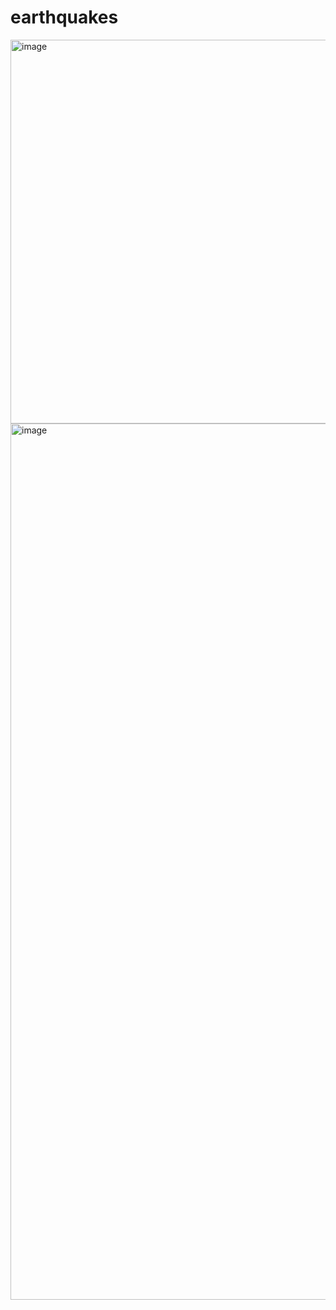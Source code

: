 # earthquakes

<img width="614" alt="image" src="https://github.com/ayyucedemirbas/earthquakes/assets/8023150/3e7e05bd-cbe0-469c-a9bd-4ab91a74e469">






<img width="1402" alt="image" src="https://github.com/ayyucedemirbas/earthquakes/assets/8023150/3dd2ea6e-0073-4891-a21a-801b0c58af12">
